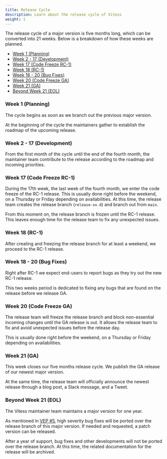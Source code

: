 ```yaml
---
title: Release Cycle
description: Learn about the release cycle of Vitess
weight: 1
---
```


The release cycle of a major version is five months long, which can be converted into 21 weeks.
Below is a breakdown of how these weeks are planned.

- [Week 1 (Planning)](#week-1--planning-)
- [Week 2 - 17 (Development)](#week-2---17--development-)
- [Week 17 (Code Freeze RC-1)](#week-17--code-freeze-rc-1-)
- [Week 18 (RC-1)](#week-18--rc-1-)
- [Week 18 - 20 (Bug Fixes)](#week-18---20--bug-fixes-)
- [Week 20 (Code Freeze GA)](#week-20--code-freeze-ga-)
- [Week 21 (GA)](#week-21--ga-)
- [Beyond Week 21 (EOL)](#beyond-week-21--eol-)

### Week 1 (Planning)

The cycle begins as soon as we branch out the previous major version.

At the beginning of the cycle the maintainers gather to establish the roadmap of the upcoming release.

### Week 2 - 17 (Development)

From the first month of the cycle until the end of the fourth month, the maintainer team contribute to the release according to the roadmap and incoming priorities.

### Week 17 (Code Freeze RC-1)

During the 17th week, the last week of the fourth month, we enter the code freeze of the RC-1 release.
This is usually done right before the weekend, on a Thursday or Friday depending on availabilities.
At this time, the release team creates the release branch (`release-xx.0`) and branch out from `main`.

From this moment on, the release branch is frozen until the RC-1 release.
This leaves enough time for the release team to fix any unexpected issues.

### Week 18 (RC-1)

After creating and freezing the release branch for at least a weekend, we proceed to the RC-1 release.

### Week 18 - 20 (Bug Fixes)

Right after RC-1 we expect end-users to report bugs as they try out the new RC-1 release.

This two weeks period is dedicated to fixing any bugs that are found on the release before we release GA.

### Week 20 (Code Freeze GA)

The release team will freeze the release branch and block non-essential incoming changes until the GA release is out.
It allows the release team to fix and avoid unexpected issues before the release day.

This is usually done right before the weekend, on a Thursday or Friday depending on availabilities.

### Week 21 (GA)

This week closes our five months release cycle.
We publish the GA release of our newest major version. 

At the same time, the release team will officially announce the newest release through a blog post, a Slack message, and a Tweet.

### Beyond Week 21 (EOL)

The Vitess maintainer team maintains a major version for one year.

As mentioned in [VEP #5](https://github.com/vitessio/enhancements/blob/main/veps/vep-5.md#support-lifecycle), high severity bug fixes will be ported over the release branch of this major version.
If needed and requested, a patch version can be released.

After a year of support, bug fixes and other developments will not be ported over the release branch.
At this time, the related documentation for the release will be archived.
